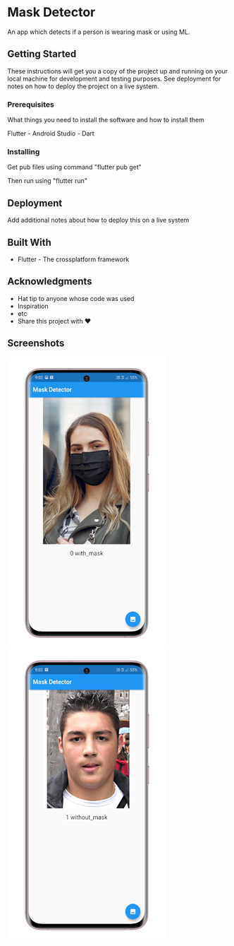 # Mask Detector

An app which detects if a person is wearing mask or using ML.

## Getting Started

These instructions will get you a copy of the project up and running on your local machine for development and testing purposes. See deployment for notes on how to deploy the project on a live system.

### Prerequisites

What things you need to install the software and how to install them

Flutter - Android Studio - Dart

### Installing

Get pub files using command "flutter pub get"

Then run using "flutter run"

## Deployment

Add additional notes about how to deploy this on a live system

## Built With

* Flutter - The crossplatform framework

## Acknowledgments

* Hat tip to anyone whose code was used
* Inspiration
* etc
* Share this project with :heart: 

## Screenshots
![](https://github.com/sauravgpt/maskDetector/blob/master/screenshots/1.png)
![](https://github.com/sauravgpt/maskDetector/blob/master/screenshots/2.png)

